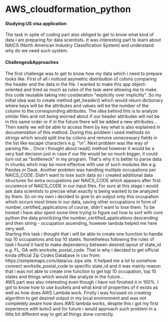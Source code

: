# AWS_cloudformation_python
<h4>Studying US visa application</h4>
The task in spite of coding part also obliged to get to know what kind of data i am preparing for data scientists. It was interesting part to learn about NAICS (North American Industry Classification System) and understand why do we need such system. <br/>
<h4>Challenges&Approaches</h4>
The first challenge was to get to know how my data which i need to prepare looks like. First of all i noticed asymetric distribution of colons comparing the header and the data in the file. I wanted to make this app object-oriented and tried as much as rules of the task were allowing me to make this code reusable taking into cosideration "explicitly over implicitly". So my initial idea was to create method get_header() which would return dictionary where keys will be the attributes and values will be the number of the column to the corresponding attributes. The idea behind this is to analyze similar files and not being worried about if our header attributes will not be in this same order or if in the future there will be added a new attributes... Then easily we will be able to access them by key what is also explained in documentation of this method. During this problem i used methods on strings which would split line by colons and remove unnecessary fields in the list like escape characters e.g. "\n". Next problem was the way of parsing file... Once i thought about read() method however it would be a very bad decision just in case if our file would be so much bigger, it could turn out as "bottleneck" in my program. That's why it is better to parse data in chunks whch may be more effective with use of such modules like e.g. Pandas or Dask. Another problem was handling multiple occupations per NAICS_CODE. Didn't want to lose such data so i created additional data structures for extra occupations per NAICS_CODE which appears
after first occurence of NAICS_CODE in our input files. For sure at this stage i would ask data scientists to precise
what exactly is being wanted to be analyzed by them. So on my own i decided to give to an output only this occupation which occurs
most times in our data, saving other occupations in form of number_certified_applications of course, didn't want to 
lose them. To be honest i have also spent some time trying to figure out how to sort with core python the data prioritizing
the number_certified_applications descending and then string - occupation ascending, however lambda helped me here very well.
<br/>
Starting this task i thought that i will be able to create one function to handle top 10 occupations and top 10 states.
Nonetheless following the rules of task i found it hard to make dependency between desired layout of state_id e.g. FL, GA with 
worksite_postal_code. That is why i decided to get official kinda official Zip Codes Database in csv from: https://simplemaps.com/data/us-zips site.
It helped me a lot to somehow connect worksite_postal_code to specific state_id and it was mainly reason that i was not able
to create one function to get top 10 occupation, top 10 states and things which would like analyze in the future...
<br/>
AWS part was also interesting even though i have not finished it in 100%. I got to know how to use buckets and what kind
of properties of it exists as well as how does AWS Lambda work. Firstly i was focused on creating algorithm to get desired
output in my local environment and was not completely aware how does AWS lambda works, despite this i got my first experience
with boto3 and for future i would approach such problem in a little bit different way to get all things done correctly.
